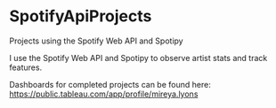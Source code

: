 # SpotifyApiProjects

Projects using the Spotify Web API and Spotipy

I use the Spotify Web API and Spotipy to observe artist stats and track features. 

Dashboards for completed projects can be found here: https://public.tableau.com/app/profile/mireya.lyons
